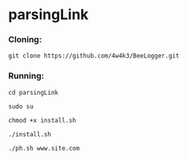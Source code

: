 # parsingLink

### Cloning:
```
git clone https://github.com/4w4k3/BeeLogger.git
```

### Running:
```
cd parsingLink
```

```
sudo su
```

```
chmod +x install.sh
```

```
./install.sh
```

```
./ph.sh www.site.com
```

